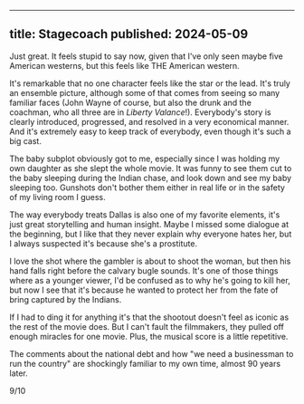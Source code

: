 ----
title: Stagecoach
published: 2024-05-09
----

Just great. It feels stupid to say now, given that I've only seen maybe five American westerns, but this feels like THE American western.

It's remarkable that no one character feels like the star or the lead. It's truly an ensemble picture, although some of that comes from seeing so many familiar faces (John Wayne of course, but also the drunk and the coachman, who all three are in _Liberty Valance_!). Everybody's story is clearly introduced, progressed, and resolved in a very economical manner. And it's extremely easy to keep track of everybody, even though it's such a big cast.

The baby subplot obviously got to me, especially since I was holding my own daughter as she slept the whole movie. It was funny to see them cut to the baby sleeping during the Indian chase, and look down and see my baby sleeping too. Gunshots don't bother them either in real life or in the safety of my living room I guess.

The way everybody treats Dallas is also one of my favorite elements, it's just great storytelling and human insight. Maybe I missed some dialogue at the beginning, but I like that they never explain why everyone hates her, but I always suspected it's because she's a prostitute.

I love the shot where the gambler is about to shoot the woman, but then his hand falls right before the calvary bugle sounds. It's one of those things where as a younger viewer, I'd be confused as to why he's going to kill her, but now I see that it's because he wanted to protect her from the fate of bring captured by the Indians.

If I had to ding it for anything it's that the shootout doesn't feel as iconic as the rest of the movie does. But I can't fault the filmmakers, they pulled off enough miracles for one movie. Plus, the musical score is a little repetitive.

The comments about the national debt and how "we need a businessman to run the country" are shockingly familiar to my own time, almost 90 years later.

9/10
